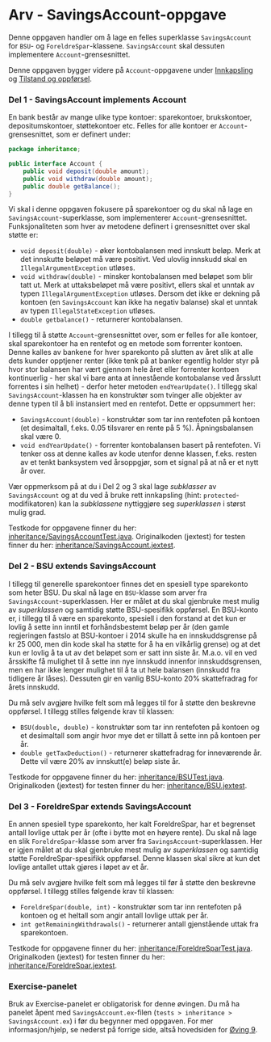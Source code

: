 # Arv - SavingsAccount-oppgave
Denne oppgaven handler om å lage en felles superklasse `SavingsAccount` for
`BSU`- og `ForeldreSpar`-klassene. `SavingsAccount` skal dessuten implementere
`Account`-grensesnittet.

Denne oppgaven bygger videre på `Account`-oppgavene under
[Innkapsling](../oving2/Account.md) og [Tilstand og oppførsel](../oving1/Account.md).

### Del 1 - SavingsAccount implements Account
En bank består av mange ulike type kontoer: sparekontoer, brukskontoer,
depositumskontoer, støttekontoer etc. Felles for alle kontoer er
`Account`-grensesnittet, som er definert under:

```java
package inheritance;

public interface Account {
    public void deposit(double amount);
    public void withdraw(double amount);
    public double getBalance();
}
```

Vi skal i denne oppgaven fokusere på sparekontoer og du skal nå lage en
`SavingsAccount`-superklasse, som implementerer `Account`-grensesnittet.
Funksjonaliteten som hver av metodene definert i grensesnittet over skal
støtte er:

* `void deposit(double)` - øker kontobalansen med innskutt beløp. Merk at det
innskutte beløpet må være positivt. Ved ulovlig innskudd skal en
`IllegalArgumentException` utløses.
* `void withdraw(double)` - minsker kontobalansen med beløpet som blir tatt ut.
Merk at uttaksbeløpet må være positivt, ellers skal et unntak av typen
`IllegalArgumentException` utløses. Dersom det ikke er dekning på kontoen
(en `SavingsAccount` kan ikke ha negativ balanse) skal et unntak av typen
`IllegalStateException` utløses.
* `double getbalance()` - returnerer kontobalansen.

I tillegg til å støtte `Account`-grensesnittet over, som er felles for alle
kontoer, skal sparekontoer ha en rentefot og en metode som forrenter kontoen.
Denne kalles av bankene for hver sparekonto på slutten av året slik at alle
dets kunder opptjener renter (ikke tenk på at banker egentlig holder styr på
hvor stor balansen har vært gjennom hele året eller forrenter kontoen
kontinuerlig - her skal vi bare anta at innestående kontobalanse ved årsslutt
forrentes i sin helhet) - derfor heter metoden `endYearUpdate()`. I tillegg
skal `SavingsAccount`-klassen ha en konstruktør som tvinger alle objekter
av denne typen til å bli instansiert med en rentefot. Dette er oppsummert her:

* `SavingsAccount(double)` - konstruktør som tar inn rentefoten på kontoen
(et desimaltall, f.eks. 0.05 tilsvarer en rente på 5 %). Åpningsbalansen
skal være 0.
* `void endYearUpdate()` - forrenter kontobalansen basert på rentefoten.
Vi tenker oss at denne kalles av kode utenfor denne klassen, f.eks. resten
av et tenkt banksystem ved årsoppgjør, som et signal på at nå er et nytt år
over.

Vær oppmerksom på at du i Del 2 og 3 skal lage *subklasser* av `SavingsAccount`
og at du ved å bruke rett innkapsling (hint: `protected`-modifikatoren) kan la
*subklassene* nyttiggjøre seg *superklassen* i størst mulig grad.

Testkode for oppgavene finner du her: [inheritance/SavingsAccountTest.java](../../tests/inheritance/SavingsAccountTest.java). Originalkoden (jextest) for testen finner du her: [inheritance/SavingsAccount.jextest](../../tests/inheritance/SavingsAccount.jextest).

### Del 2 - BSU extends SavingsAccount
I tillegg til generelle sparekontoer finnes det en spesiell type sparekonto
som heter BSU. Du skal nå lage en `BSU`-klasse som arver fra
`SavingsAccount`-superklassen. Her er målet at du skal gjenbruke mest mulig
av *superklassen* og samtidig støtte BSU-spesifikk oppførsel. En BSU-konto er,
i tillegg til å være en sparekonto, spesiell i den forstand at det kun er
lovlig å sette inn inntil et forhåndsbestemt beløp per år
(den gamle regjeringen fastslo at BSU-kontoer i 2014 skulle ha en
innskuddsgrense på kr 25 000, men din kode skal ha støtte for å ha en vilkårlig
grense) og at det kun er lovlig å ta ut av det beløpet som er satt inn siste
år. M.a.o. vil en ved årsskifte få mulighet til å sette inn nye innskudd
innenfor innskuddsgrensen, men en har ikke lenger mulighet til å ta ut hele
balansen (innskudd fra tidligere år låses). Dessuten gir en vanlig BSU-konto
20% skattefradrag for årets innskudd.

Du må selv avgjøre hvilke felt som må legges til for å støtte den beskrevne
oppførsel. I tillegg stilles følgende krav til klassen:

* `BSU(double, double)` - konstruktør som tar inn rentefoten på kontoen og et
desimaltall som angir hvor mye det er tillatt å sette inn på kontoen per år.
* `double getTaxDeduction()` - returnerer skattefradrag for inneværende år.
Dette vil være 20% av innskutt(e) beløp siste år.

Testkode for oppgavene finner du her: [inheritance/BSUTest.java](../../tests/inheritance/BSUTest.java). Originalkoden (jextest) for testen finner du her: [inheritance/BSU.jextest](../../tests/inheritance/BSU.jextest).

### Del 3 - ForeldreSpar extends SavingsAccount
En annen spesiell type sparekonto, her kalt ForeldreSpar, har et begrenset
antall lovlige uttak per år (ofte i bytte mot en høyere rente). Du skal nå
lage en slik `ForeldreSpar`-klasse som arver fra `SavingsAccount`-superklassen.
Her er igjen målet at du skal gjenbruke mest mulig av *superklassen* og
samtidig støtte ForeldreSpar-spesifikk oppførsel. Denne klassen skal sikre at
kun det lovlige antallet uttak gjøres i løpet av et år.

Du må selv avgjøre hvilke felt som må legges til før å støtte den beskrevne
oppførsel. I tillegg stilles følgende krav til klassen:

* `ForeldreSpar(double, int)` - konstruktør som tar inn rentefoten på kontoen
og et heltall som angir antall lovlige uttak per år.
* `int getRemainingWithdrawals()` - returnerer antall gjenstående uttak fra
sparekontoen.

Testkode for oppgavene finner du her: [inheritance/ForeldreSparTest.java](../../tests/inheritance/ForeldreSparTest.java). Originalkoden (jextest) for testen finner du her: [inheritance/ForeldreSpar.jextest](../../tests/inheritance/ForeldreSpar.jextest).

### Exercise-panelet
Bruk av Exercise-panelet er obligatorisk for denne øvingen. Du må ha panelet
åpent med `SavingsAccount.ex`-filen (`tests > inheritance > SavingsAccount.ex`)
i før du begynner med oppgaven. For mer informasjon/hjelp, se nederst på
forrige side, altså hovedsiden for [Øving 9](./README.md).














